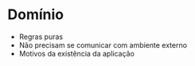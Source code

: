 # Domínio
- Regras puras
- Não precisam se comunicar com ambiente externo
- Motivos da existência da aplicação
